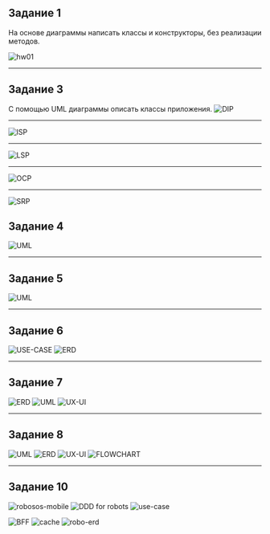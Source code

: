 ## Задание 1
На основе диаграммы написать классы и конструкторы, без реализации методов.

![hw01](hw01/hw01.png)
___
## Задание 3
С помощью UML диаграммы описать классы приложения.
![DIP](hw03/DIP/DIP.png)
___
![ISP](hw03/ISP/ISP.png)
___
![LSP](hw03/LSP/LSP.png)
___
![OCP](hw03/OCP/OCP.png)
___
![SRP](hw03/SRP/SRP.png)
## Задание 4
![UML](hw04/UML.png)
___
## Задание 5
![UML](hw05/UML.png)
___
## Задание 6
![USE-CASE](hw06/USE-CASE.png)
![ERD](hw06/ERD.png)
___
## Задание 7
![ERD](hw07/ERD.jpg)
![UML](hw07/UML.png)
![UX-UI](hw07/UX-UI.png)
___
## Задание 8
![UML](hw08/UML.png)
![ERD](hw08/ERD.png)
![UX-UI](hw08/UX-UI.png)
![FLOWCHART](hw08/FLOWCHART.png)
___
## Задание 10
![robosos-mobile](hw10/a/robosos-mobile.PNG)
![DDD for robots](hw10/b/DDD-for-robots.PNG)
![use-case](hw10/c/use-case.PNG)

[//]: # (![swagger]&#40;hw10/d/swagger.PNG&#41;)
[//]: # (![swagger2]&#40;hw10/d/swagger2.PNG&#41;)

![BFF](hw10/e/BFF.PNG)
![cache](hw10/f/cache.PNG)
![robo-erd](hw10/g/robo-erd.PNG)